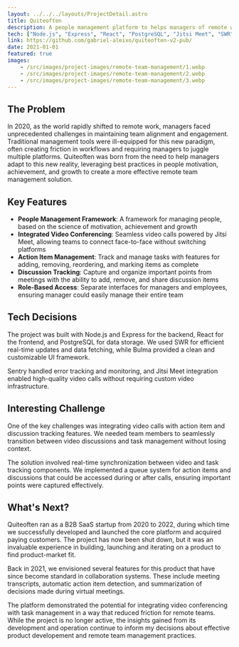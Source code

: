 ```yaml
---
layout: ../../../layouts/ProjectDetail.astro
title: Quiteoften
description: A people management platform to helps managers of remote workers keep their teams aligned, engaged and happy in a fraction of the time it takes them with their current tools
tech: ["Node.js", "Express", "React", "PostgreSQL", "Jitsi Meet", "SWR", "Bulma", "Sentry"]
link: https://github.com/gabriel-aleixo/quiteoften-v2-pub/
date: 2021-01-01
featured: true
images:
    - /src/images/project-images/remote-team-management/1.webp
    - /src/images/project-images/remote-team-management/2.webp
    - /src/images/project-images/remote-team-management/3.webp
---
```


## The Problem

In 2020, as the world rapidly shifted to remote work, managers faced unprecedented challenges in maintaining team alignment and engagement. Traditional management tools were ill-equipped for this new paradigm, often creating friction in workflows and requiring managers to juggle multiple platforms. Quiteoften was born from the need to help managers adapt to this new reality, leveraging best practices in people motivation, achievement, and growth to create a more effective remote team management solution.

## Key Features

- **People Management Framework**: A framework for managing people, based on the science of motivation, achievement and growth
- **Integrated Video Conferencing**: Seamless video calls powered by Jitsi Meet, allowing teams to connect face-to-face without switching platforms
- **Action Item Management**: Track and manage tasks with features for adding, removing, reordering, and marking items as complete
- **Discussion Tracking**: Capture and organize important points from meetings with the ability to add, remove, and share discussion items
- **Role-Based Access**: Separate interfaces for managers and employees, ensuring manager could easily manage their entire team

## Tech Decisions

The project was built with Node.js and Express for the backend, React for the frontend, and PostgreSQL for data storage. We used SWR for efficient real-time updates and data fetching, while Bulma provided a clean and customizable UI framework.

Sentry handled error tracking and monitoring, and Jitsi Meet integration enabled high-quality video calls without requiring custom video infrastructure.

## Interesting Challenge

One of the key challenges was integrating video calls with action item and discussion tracking features. We needed team members to seamlessly transition between video discussions and task management without losing context.

The solution involved real-time synchronization between video and task tracking components. We implemented a queue system for action items and discussions that could be accessed during or after calls, ensuring important points were captured effectively.

## What's Next?

Quiteoften ran as a B2B SaaS startup from 2020 to 2022, during which time we successfully developed and launched the core platform and acquired paying customers. The project has now been shut down, but it was an invaluable experience in building, launching and iterating on a product to find product-market fit.

Back in 2021, we envisioned several features for this product that have since become standard in collaboration systems. These include meeting transcripts, automatic action item detection, and summarization of decisions made during virtual meetings.

The platform demonstrated the potential for integrating video conferencing with task management in a way that reduced friction for remote teams. While the project is no longer active, the insights gained from its development and operation continue to inform my decisions about effective product developement and remote team management practices.
